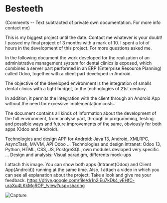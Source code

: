 # Besteeth

(Comments -- Text subtracted of private own documentation. For more info contact me)

This is my biggest project until the date. Contact me whatever is your doubt! I passed my final project of 3 months with a mark of 10. I spent a lot of hours in the development of this project. For more questions asked me.

In the following document the work developed for the realization of an administrative management system for dental clinics is exposed, 
which combines a server part performed in an ERP (Enterprise Resource Planning) called Odoo, together with a client part developed in Android.


The objective of the developed environment is the integration of smalls dental clinics with a tight budget, to the technologies of 21st century. 

In addition, it permits the integration with the client through an Android App without the need for excessive implementation costs.

The document contains all kinds of information about the development of the full environment, from analyse part, through in programming, testing and possible ways and future improvements of the same, obviously for both apps (Odoo and Android).

Technologies and design APP for Android: Java 13, Android, XMLRPC, AsyncTask, MVVM, API Odoo ...
Technologies and design intranet: Odoo 13, Python, HTML, CSS, JS, PostgreSQL, own modules devloped very specific ...
Design and analysis: Visual paradigm, differents mock-ups


I attach this image. You can show both apps (Intranet(Odoo) and Client App(Android)) running at the same time. Also, I attach a video in which you can see all explanation about the project. Take a look and give me your feedback.
https://drive.google.com/file/d/1n2IEu7kDk4_yEHfC-uraXu4LKkMgROP_/view?usp=sharing  


<img src="https://i.ibb.co/1fwBBwd/Capture.jpg" alt="Capture" border="0">
